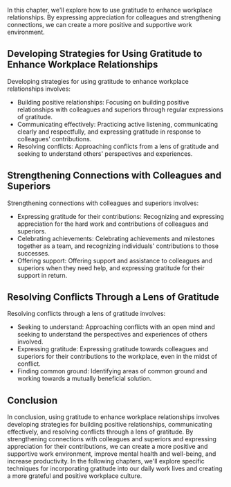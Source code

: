 
In this chapter, we'll explore how to use gratitude to enhance workplace relationships. By expressing appreciation for colleagues and strengthening connections, we can create a more positive and supportive work environment.

Developing Strategies for Using Gratitude to Enhance Workplace Relationships
----------------------------------------------------------------------------

Developing strategies for using gratitude to enhance workplace relationships involves:

* Building positive relationships: Focusing on building positive relationships with colleagues and superiors through regular expressions of gratitude.
* Communicating effectively: Practicing active listening, communicating clearly and respectfully, and expressing gratitude in response to colleagues' contributions.
* Resolving conflicts: Approaching conflicts from a lens of gratitude and seeking to understand others' perspectives and experiences.

Strengthening Connections with Colleagues and Superiors
-------------------------------------------------------

Strengthening connections with colleagues and superiors involves:

* Expressing gratitude for their contributions: Recognizing and expressing appreciation for the hard work and contributions of colleagues and superiors.
* Celebrating achievements: Celebrating achievements and milestones together as a team, and recognizing individuals' contributions to those successes.
* Offering support: Offering support and assistance to colleagues and superiors when they need help, and expressing gratitude for their support in return.

Resolving Conflicts Through a Lens of Gratitude
-----------------------------------------------

Resolving conflicts through a lens of gratitude involves:

* Seeking to understand: Approaching conflicts with an open mind and seeking to understand the perspectives and experiences of others involved.
* Expressing gratitude: Expressing gratitude towards colleagues and superiors for their contributions to the workplace, even in the midst of conflict.
* Finding common ground: Identifying areas of common ground and working towards a mutually beneficial solution.

Conclusion
----------

In conclusion, using gratitude to enhance workplace relationships involves developing strategies for building positive relationships, communicating effectively, and resolving conflicts through a lens of gratitude. By strengthening connections with colleagues and superiors and expressing appreciation for their contributions, we can create a more positive and supportive work environment, improve mental health and well-being, and increase productivity. In the following chapters, we'll explore specific techniques for incorporating gratitude into our daily work lives and creating a more grateful and positive workplace culture.
